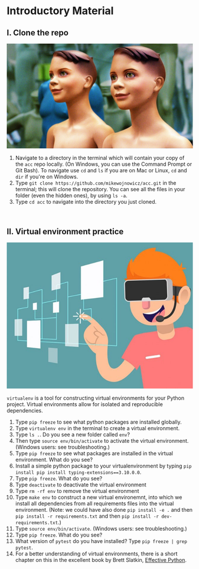 # Introductory Material


## I. Clone the repo 

![clone](../pics/clone.jpeg)

1. Navigate to a directory in the terminal which will contain your copy of the `acc` repo locally.  (On Windows, you can use the Command Prompt or Git Bash).  To navigate use `cd` and `ls` if you are on Mac or Linux, `cd` and `dir` if you're on Windows.
2. Type `git clone https://github.com/mikewojnowicz/acc.git` in the terminal; this will clone the repository. You can see all the files in your folder (even the hidden ones), by using `ls -a`.
3. Type `cd acc` to navigate into the directory you just cloned. 

<div style="page-break-after: always;"></div>
<br>

## II. Virtual environment practice  

![virtualenv](../pics/virtualenv.jpeg)

`virtualenv` is a tool for constructing virtual environments for your Python project.
Virtual environments allow for isolated and reproducible dependencies.


1. Type `pip freeze` to see what python packages are installed globally. 
2. Type `virtualenv env` in the terminal to create a virtual environment. 
3. Type `ls .`.  Do you see a new folder called `env`?
4. Then type `source env/bin/activate` to activate the virtual environment.  (Windows users: see troubleshooting.)
5. Type `pip freeze` to see what packages are installed in the virtual environment.  What do you see?
6. Install a simple python package to your virtualenvironment by typing `pip install pip install typing-extensions==3.10.0.0`.   
7.  Type `pip freeze`.  What do you see?
8. Type `deactivate` to deactivate the virtual environment
9. Type `rm -rf env` to remove the virtual environment 
10.  Type `make env` to construct a new virtual environemnt, into which we install all dependencies from all requirements files into the virtual environment.  (Note: we could have also done `pip install -e .` and then `pip install -r requirements.txt` and then `pip install -r dev-requirements.txt`.)
11. Type `source env/bin/activate`.  (Windows users: see troubleshooting.)
12. Type `pip freeze`.  What do you see?
13. What version of `pytest` do you have installed?  Type `pip freeze | grep pytest`.  
14. For a better understanding of virtual environments, there is a short chapter on this in the excellent book by Brett Slatkin, [Effective Python](https://www.oreilly.com/library/view/effective-python-59/9780134034416/).

<div style="page-break-after: always;"></div>
<br>
